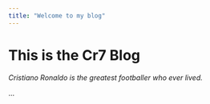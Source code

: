 ```yaml
---
title: "Welcome to my blog"
---
```


# This is the Cr7 Blog

_Cristiano Ronaldo is the greatest footballer who ever lived._

...
